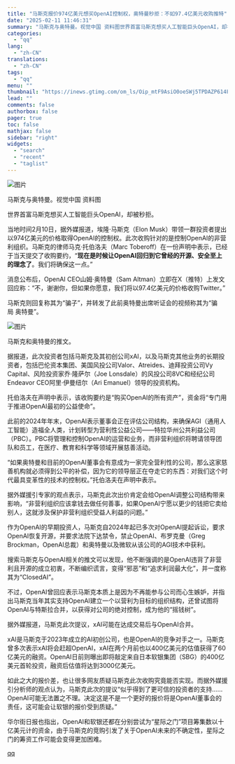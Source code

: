 ```yaml
---
title: "马斯克报价974亿美元想买OpenAI控制权，奥特曼秒拒：不如97.4亿美元收购推特"
date: "2025-02-11 11:46:31"
summary: "马斯克与奥特曼。视觉中国 资料图世界首富马斯克想买人工智能巨头OpenAI，却被秒拒。当地时间2月1..."
categories:
  - "qq"
lang:
  - "zh-CN"
translations:
  - "zh-CN"
tags:
  - "qq"
menu: ""
thumbnail: "https://inews.gtimg.com/om_ls/Oip_mtF9AsiO0oeSWj5TPDAZP614FGgvo55srSKnv2WbcAA_640360/0"
lead: ""
comments: false
authorbox: false
pager: true
toc: false
mathjax: false
sidebar: "right"
widgets:
  - "search"
  - "recent"
  - "taglist"
---
```


![图片](https://inews.gtimg.com/om_bt/OK-Ka0Pa9ec6CIYnH-yrZrpcpBGObLOqDuTX6UDveHFpAAA/1000)

马斯克与奥特曼。视觉中国 资料图

世界首富马斯克想买人工智能巨头OpenAI，却被秒拒。

当地时间2月10日，据外媒报道，埃隆·马斯克（Elon Musk）带领一群投资者提出以974亿美元的价格取得OpenAI的控制权。此次收购针对的是控制OpenAI的非营利组织。马斯克的律师马克·托伯洛夫（Marc Toberoff）在一份声明中表示，已经于当天提交了收购要约，“**现在是时候让OpenAI回归到它曾经的开源、安全至上的理念了**。我们将确保这一点。”

消息公布后，OpenAI CEO山姆·奥特曼（Sam Altman）立即在X（推特）上发文回应称：“不，谢谢你，但如果你愿意，我们将以97.4亿美元的价格收购Twitter。”

马斯克则回复称其为“骗子”，并转发了此前奥特曼出席听证会的视频称其为“骗局 奥特曼”。

![图片](https://inews.gtimg.com/om_bt/OlApOf3FxnRAQBOUDzIeYeDR6PU7hrrKH3bHSNRS07TTMAA/641)

马斯克和奥特曼的推文。

据报道，此次投资者包括马斯克及其初创公司xAI，以及马斯克其他业务的长期投资者，包括巴伦资本集团、美国风投公司Valor、Atreides、迪拜投资公司Vy Capital、风险投资家乔·隆萨尔（Joe Lonsdale）的风投公司8VC和经纪公司Endeavor CEO阿里·伊曼纽尔（Ari Emanuel）领导的投资机构。

托伯洛夫在声明中表示，该收购要约是“购买OpenAI的所有资产”，资金将“专门用于推进OpenAI最初的公益使命”。

此前的2024年年末，OpenAI表示董事会正在评估公司结构，来确保AGI（通用人工智能）造福全人类，计划转型为营利性公益公司——特拉华州公共利益公司（PBC）。PBC将管理和控制OpenAI的运营和业务，而非营利组织将聘请领导团队和员工，在医疗、教育和科学等领域开展慈善活动。

“如果奥特曼和目前的OpenAI董事会有意成为一家完全营利性的公司，那么这家慈善机构就必须得到公平的补偿，因为它的领导层正在夺走它的东西：对我们这个时代最具变革性的技术的控制权。”托伯洛夫在声明中表示。

据外媒援引专家的观点表示，马斯克此次出价肯定会给OpenAI调整公司结构带来影响，“非营利组织应该拿钱去做任何善事，如果OpenAI宁愿以更少的钱把它卖给别人，这就涉及保护非营利组织受益人利益的问题。”

作为OpenAI的早期投资人，马斯克自2024年起已多次对OpenAI提起诉讼，要求OpenAI恢复开源，并要求法院下达禁令，禁止OpenAI、布罗克曼（Greg Brockman，OpenAI总裁）和奥特曼以及微软从该公司的AGI技术中获利。

搜索马斯克与OpenAI相关的推文可以发现，他不断强调的是OpenAI违背了非营利且开源的成立初衷，不断编织谎言，变得“邪恶”和“追求利润最大化”，并一度称其为“ClosedAI”。

不过，OpenAI曾回应表示马斯克本质上是因为不再能参与公司而心生嫉妒，并指出马斯克当年其实支持OpenAI建立一个以营利为目标的组织结构，还曾试图将OpenAI与特斯拉合并，以获得对公司的绝对控制，成为他的“摇钱树”。

据外媒报道，马斯克此次提议，xAI可能在达成交易后与OpenAI合并。

xAI是马斯克于2023年成立的AI初创公司，也是OpenAI的竞争对手之一。马斯克曾多次表示xAI将会赶超OpenAI，xAI在两个月前也以400亿美元的估值获得了60亿美元的融资。OpenAI日前则曝出即将敲定来自日本软银集团（SBG）的400亿美元首轮投资，融资后估值将达到3000亿美元。

如此之大的报价差，也让很多网友质疑马斯克此次收购究竟能否实现。而据外媒援引分析师的观点认为，马斯克此次的提议“似乎得到了更可信的投资者的支持……OpenAI可能无法置之不理。决定这是不是一个更好的报价将是OpenAI董事会的责任，这可能会让软银的报价受到质疑。”

华尔街日报也指出，OpenAI和软银还都在分别尝试为“星际之门”项目筹集数以十亿美元计的资金，由于马斯克的竞购引发了关于OpenAI未来的不确定性，星际之门的筹资工作可能会变得更加困难。

[qq](https://new.qq.com/rain/a/20250211A03MSR00)
